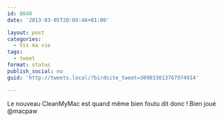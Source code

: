 ```yaml
---
id: 8840
date: '2013-03-05T20:09:46+01:00'

layout: post
categories:
  - Vis ma vie
tags:
  - tweet
format: status
publish_social: no
guid: 'http://tweets.local/?birdsite_tweet=309033013767974914'

---
```


Le nouveau CleanMyMac est quand même bien foutu dit donc ! Bien joué @macpaw